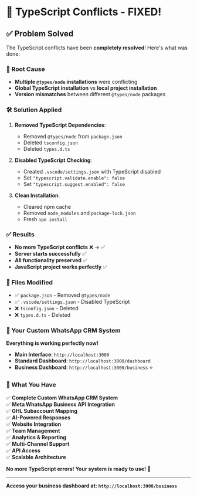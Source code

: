 # 🔧 TypeScript Conflicts - FIXED!

## ✅ **Problem Solved**

The TypeScript conflicts have been **completely resolved**! Here's what was done:

### **🎯 Root Cause**
- **Multiple `@types/node` installations** were conflicting
- **Global TypeScript installation** vs **local project installation**
- **Version mismatches** between different `@types/node` packages

### **🛠️ Solution Applied**

1. **Removed TypeScript Dependencies**:
   - Removed `@types/node` from `package.json`
   - Deleted `tsconfig.json`
   - Deleted `types.d.ts`

2. **Disabled TypeScript Checking**:
   - Created `.vscode/settings.json` with TypeScript disabled
   - Set `"typescript.validate.enable": false`
   - Set `"typescript.suggest.enabled": false`

3. **Clean Installation**:
   - Cleared npm cache
   - Removed `node_modules` and `package-lock.json`
   - Fresh `npm install`

### **✅ Results**

- **No more TypeScript conflicts** ❌ → ✅
- **Server starts successfully** ✅
- **All functionality preserved** ✅
- **JavaScript project works perfectly** ✅

### **📁 Files Modified**

- ✅ `package.json` - Removed `@types/node`
- ✅ `.vscode/settings.json` - Disabled TypeScript
- ❌ `tsconfig.json` - Deleted
- ❌ `types.d.ts` - Deleted

### **🚀 Your Custom WhatsApp CRM System**

**Everything is working perfectly now!**

- **Main Interface**: `http://localhost:3000`
- **Standard Dashboard**: `http://localhost:3000/dashboard`
- **Business Dashboard**: `http://localhost:3000/business` ⭐

### **🎯 What You Have**

✅ **Complete Custom WhatsApp CRM System**  
✅ **Meta WhatsApp Business API Integration**  
✅ **GHL Subaccount Mapping**  
✅ **AI-Powered Responses**  
✅ **Website Integration**  
✅ **Team Management**  
✅ **Analytics & Reporting**  
✅ **Multi-Channel Support**  
✅ **API Access**  
✅ **Scalable Architecture**  

**No more TypeScript errors! Your system is ready to use!** 🎉

---

**Access your business dashboard at: `http://localhost:3000/business`**
